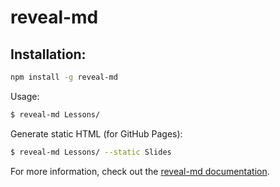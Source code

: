 # reveal-md

## Installation:

```bash
npm install -g reveal-md
```

Usage:

```bash
$ reveal-md Lessons/
```

Generate static HTML (for GitHub Pages):

```bash
$ reveal-md Lessons/ --static Slides
```

For more information, check out the [reveal-md documentation](https://github.com/webpro/reveal-md).